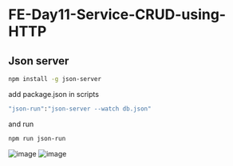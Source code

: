 # FE-Day11-Service-CRUD-using-HTTP

## Json server
  ```sh
  npm install -g json-server
  ```
  add package.json in scripts
  ```sh
  "json-run":"json-server --watch db.json"
  ```
  and run
  ```sh
  npm run json-run
  ```
![image](https://user-images.githubusercontent.com/38674801/194024235-7a7586c4-b23f-41b1-a581-3b12d5bd0332.png)
![image](https://user-images.githubusercontent.com/38674801/194024517-db5f340c-fca8-4232-a4cb-cf826fc53f82.png)


